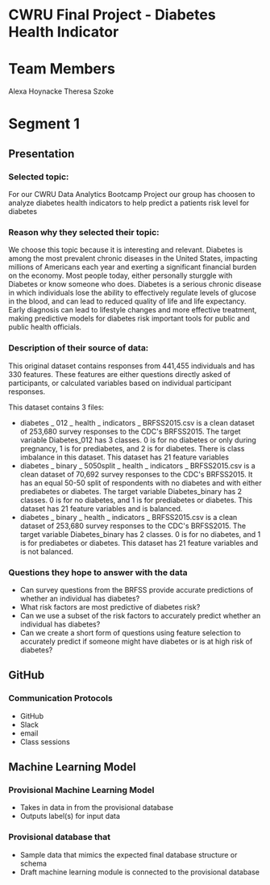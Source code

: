 # CWRU Final Project - Diabetes Health Indicator

# Team Members 

Alexa Hoynacke 
Theresa Szoke
 
# Segment 1 

## Presentation 

### Selected topic:

For our CWRU Data Analytics Bootcamp Project our group has choosen to analyze diabetes health indicators to help predict a patients risk level for diabetes

### Reason why they selected their topic:

We choose this topic because it is interesting and relevant. Diabetes is among the most prevalent chronic diseases in the United States, impacting millions of Americans each year and exerting a significant financial burden on the economy. Most people today, either personally sturggle with Diabetes or know someone who does. Diabetes is a serious chronic disease in which individuals lose the ability to effectively regulate levels of glucose in the blood, and can lead to reduced quality of life and life expectancy. Early diagnosis can lead to lifestyle changes and more effective treatment, making predictive models for diabetes risk important tools for public and public health officials.

### Description of their source of data:

This original dataset contains responses from 441,455 individuals and has 330 features. These features are either questions directly asked of participants, or calculated variables based on individual participant responses.

This dataset contains 3 files:

- diabetes _ 012 _ health _ indicators _ BRFSS2015.csv is a clean dataset of 253,680 survey responses to the CDC's BRFSS2015. The target variable Diabetes_012 has 3 classes. 0 is for no diabetes or only during pregnancy, 1 is for prediabetes, and 2 is for diabetes. There is class imbalance in this dataset. This dataset has 21 feature variables
- diabetes _ binary _ 5050split _ health _ indicators _ BRFSS2015.csv is a clean dataset of 70,692 survey responses to the CDC's BRFSS2015. It has an equal 50-50 split of respondents with no diabetes and with either prediabetes or diabetes. The target variable Diabetes_binary has 2 classes. 0 is for no diabetes, and 1 is for prediabetes or diabetes. This dataset has 21 feature variables and is balanced.
- diabetes _ binary _ health _ indicators _ BRFSS2015.csv is a clean dataset of 253,680 survey responses to the CDC's BRFSS2015. The target variable Diabetes_binary has 2 classes. 0 is for no diabetes, and 1 is for prediabetes or diabetes. This dataset has 21 feature variables and is not balanced.


### Questions they hope to answer with the data

- Can survey questions from the BRFSS provide accurate predictions of whether an individual has diabetes?
- What risk factors are most predictive of diabetes risk?
- Can we use a subset of the risk factors to accurately predict whether an individual has diabetes?
- Can we create a short form of questions using feature selection to accurately predict if someone might have diabetes or is at high risk of diabetes?

## GitHub

### Communication Protocols

- GitHub 
- Slack
- email
- Class sessions 

## Machine Learning Model

### Provisional Machine Learning Model 
- Takes in data in from the provisional database
- Outputs label(s) for input data

### Provisional database that 
- Sample data that mimics the expected final database structure or schema
- Draft machine learning module is connected to the provisional database
